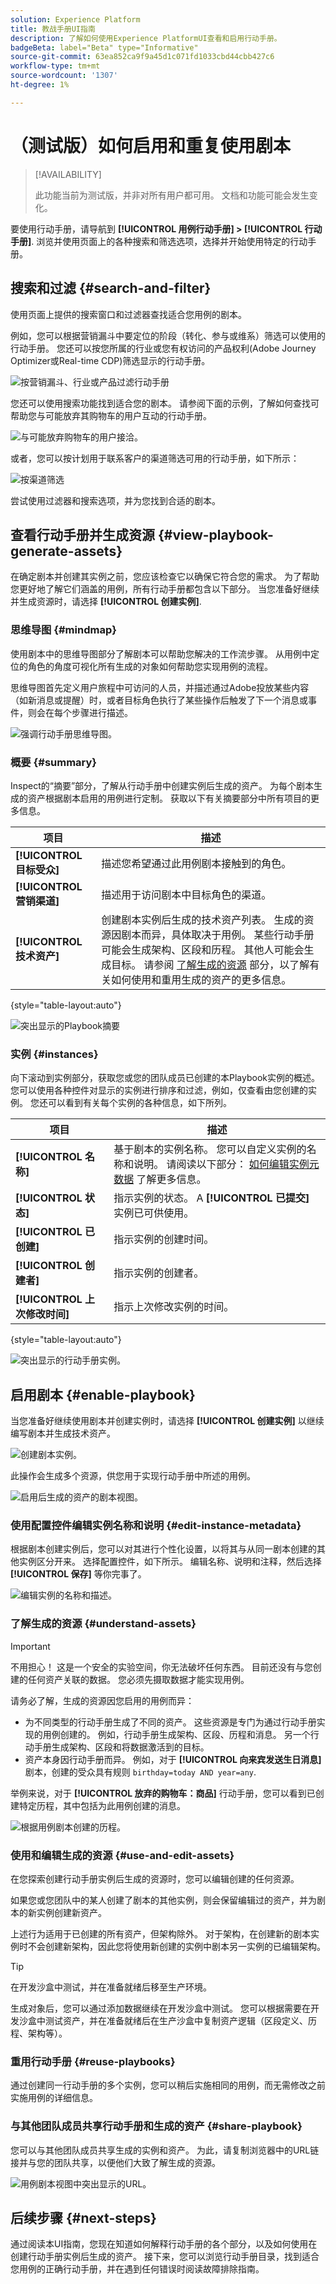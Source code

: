 ```yaml
---
solution: Experience Platform
title: 教战手册UI指南
description: 了解如何使用Experience PlatformUI查看和启用行动手册。
badgeBeta: label="Beta" type="Informative"
source-git-commit: 63ea852ca9f9a45d1c071fd1033cbd44cbb427c6
workflow-type: tm+mt
source-wordcount: '1307'
ht-degree: 1%

---
```



# （测试版）如何启用和重复使用剧本

>[!AVAILABILITY]
>
>此功能当前为测试版，并非对所有用户都可用。 文档和功能可能会发生变化。

要使用行动手册，请导航到 **[!UICONTROL 用例行动手册] > [!UICONTROL 行动手册]**. 浏览并使用页面上的各种搜索和筛选选项，选择并开始使用特定的行动手册。

## 搜索和过滤 {#search-and-filter}

使用页面上提供的搜索窗口和过滤器查找适合您用例的剧本。

例如，您可以根据营销漏斗中要定位的阶段（转化、参与或维系）筛选可以使用的行动手册。 您还可以按您所属的行业或您有权访问的产品权利(Adobe Journey Optimizer或Real-time CDP)筛选显示的行动手册。

![按营销漏斗、行业或产品过滤行动手册](/help/use-case-playbooks/assets/playbooks/ui-guide/filter-by-funnel-industry-product.gif)

您还可以使用搜索功能找到适合您的剧本。 请参阅下面的示例，了解如何查找可帮助您与可能放弃其购物车的用户互动的行动手册。

![与可能放弃购物车的用户接洽。](/help/use-case-playbooks/assets/playbooks/ui-guide/engage-abandoned-cart.gif)

或者，您可以按计划用于联系客户的渠道筛选可用的行动手册，如下所示：

![按渠道筛选](/help/use-case-playbooks/assets/playbooks/ui-guide/channel-select-filter.gif)

尝试使用过滤器和搜索选项，并为您找到合适的剧本。

## 查看行动手册并生成资源 {#view-playbook-generate-assets}

在确定剧本并创建其实例之前，您应该检查它以确保它符合您的需求。 为了帮助您更好地了解它们涵盖的用例，所有行动手册都包含以下部分。 当您准备好继续并生成资源时，请选择 **[!UICONTROL 创建实例]**.

### 思维导图 {#mindmap}

使用剧本中的思维导图部分了解剧本可以帮助您解决的工作流步骤。 从用例中定位的角色的角度可视化所有生成的对象如何帮助您实现用例的流程。

思维导图首先定义用户旅程中可访问的人员，并描述通过Adobe投放某些内容（如新消息或提醒）时，或者目标角色执行了某些操作后触发了下一个消息或事件，则会在每个步骤进行描述。

![强调行动手册思维导图。](/help/use-case-playbooks/assets/playbooks/ui-guide/playbook-mindmap.png)


### 概要 {#summary}

Inspect的“摘要”部分，了解从行动手册中创建实例后生成的资产。 为每个剧本生成的资产根据剧本启用的用例进行定制。 获取以下有关摘要部分中所有项目的更多信息。

| 项目 | 描述 |
---------|----------|
| **[!UICONTROL 目标受众]** | 描述您希望通过此用例剧本接触到的角色。 |
| **[!UICONTROL 营销渠道]** | 描述用于访问剧本中目标角色的渠道。 |
| **[!UICONTROL 技术资产]** | 创建剧本实例后生成的技术资产列表。 生成的资源因剧本而异，具体取决于用例。 某些行动手册可能会生成架构、区段和历程。 其他人可能会生成目标。 请参阅 [了解生成的资源](#understand-assets) 部分，以了解有关如何使用和重用生成的资产的更多信息。 |

{style="table-layout:auto"}

![突出显示的Playbook摘要](/help/use-case-playbooks/assets/playbooks/ui-guide/playbook-summary.png)

### 实例 {#instances}

向下滚动到实例部分，获取您或您的团队成员已创建的本Playbook实例的概述。 您可以使用各种控件对显示的实例进行排序和过滤，例如，仅查看由您创建的实例。 您还可以看到有关每个实例的各种信息，如下所列。

| 项目 | 描述 |
|---------|----------|
| **[!UICONTROL 名称]** | 基于剧本的实例名称。 您可以自定义实例的名称和说明。 请阅读以下部分： [如何编辑实例元数据](#edit-instance-metadata) 了解更多信息。 |
| **[!UICONTROL 状态]** | 指示实例的状态。 A **[!UICONTROL 已提交]** 实例已可供使用。 |
| **[!UICONTROL 已创建]** | 指示实例的创建时间。 |
| **[!UICONTROL 创建者]** | 指示实例的创建者。 |
| **[!UICONTROL 上次修改时间]** | 指示上次修改实例的时间。 |

{style="table-layout:auto"}

![突出显示的行动手册实例。](/help/use-case-playbooks/assets/playbooks/ui-guide/playbook-instances.png)

## 启用剧本 {#enable-playbook}

当您准备好继续使用剧本并创建实例时，请选择 **[!UICONTROL 创建实例]** 以继续编写剧本并生成技术资产。

![创建剧本实例。](/help/use-case-playbooks/assets/playbooks/ui-guide/create-playbook-instance.png)

此操作会生成多个资源，供您用于实现行动手册中所述的用例。

![启用后生成的资产的剧本视图。](/help/use-case-playbooks/assets/playbooks/ui-guide/play-view.png)

### 使用配置控件编辑实例名称和说明 {#edit-instance-metadata}

根据剧本创建实例后，您可以对其进行个性化设置，以将其与从同一剧本创建的其他实例区分开来。 选择配置控件，如下所示。 编辑名称、说明和注释，然后选择 **[!UICONTROL 保存]** 等你完事了。

![编辑实例的名称和描述。](/help/use-case-playbooks/assets/playbooks/ui-guide/playbook-settings.gif)

### 了解生成的资源 {#understand-assets}

>[!IMPORTANT]
>
>不用担心！ 这是一个安全的实验空间，你无法破坏任何东西。 目前还没有与您创建的任何资产关联的数据。 您必须先摄取数据才能实现用例。

请务必了解，生成的资源因您启用的用例而异：

* 为不同类型的行动手册生成了不同的资产。 这些资源是专门为通过行动手册实现的用例创建的。 例如，行动手册生成架构、区段、历程和消息。 另一个行动手册生成架构、区段和将数据激活到的目标。
* 资产本身因行动手册而异。 例如，对于 **[!UICONTROL 向来宾发送生日消息]** 剧本，创建的受众具有规则 `birthday=today AND year=any`.

举例来说，对于 **[!UICONTROL 放弃的购物车：商品]** 行动手册，您可以看到已创建特定历程，其中包括为此用例创建的消息。

![根据用例剧本创建的历程。](/help/use-case-playbooks/assets/playbooks/ui-guide/journey-preview.png)

### 使用和编辑生成的资源 {#use-and-edit-assets}

在您探索创建行动手册实例后生成的资源时，您可以编辑创建的任何资源。

如果您或您团队中的某人创建了剧本的其他实例，则会保留编辑过的资产，并为剧本的新实例创建新资产。

上述行为适用于已创建的所有资产，但架构除外。 对于架构，在创建新的剧本实例时不会创建新架构，因此您将使用新创建的实例中剧本另一实例的已编辑架构。

>[!TIP]
>
>在开发沙盒中测试，并在准备就绪后移至生产环境。
>
>生成对象后，您可以通过添加数据继续在开发沙盒中测试。 您可以根据需要在开发沙盒中测试资产，并在准备就绪后在生产沙盒中复制资产逻辑（区段定义、历程、架构等）。

### 重用行动手册 {#reuse-playbooks}

通过创建同一行动手册的多个实例，您可以稍后实施相同的用例，而无需修改之前实施用例的详细信息。

### 与其他团队成员共享行动手册和生成的资产 {#share-playbook}

您可以与其他团队成员共享生成的实例和资产。 为此，请复制浏览器中的URL链接并与您的团队共享，以便他们大致了解生成的资源。

![用例剧本视图中突出显示的URL。](/help/use-case-playbooks/assets/playbooks/ui-guide/playbook-url.png)

## 后续步骤 {#next-steps}

通过阅读本UI指南，您现在知道如何解释行动手册的各个部分，以及如何使用在创建行动手册实例后生成的资产。 接下来，您可以浏览行动手册目录，找到适合您用例的正确行动手册，并在遇到任何错误时阅读故障排除指南。